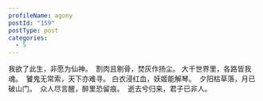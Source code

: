 ```yaml
---
profileName: agony
postId: "159"
postType: post
categories:
  - 5
---
```

我欲了此生，非愿为仙神。 
割肉且剔骨，焚灰作扬尘。
大千世界里，各路皆我魂。 
饕鬼无常索，天下亦难寻。
白衣浸红血，妖姬能解琴。 
夕阳枯草落，月已破山门。 
众人尽言醒，醉里恐留痕。 
逝去兮归来，君子已非人。 